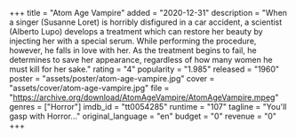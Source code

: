+++
title = "Atom Age Vampire"
added = "2020-12-31"
description = "When a singer (Susanne Loret) is horribly disfigured in a car accident, a scientist (Alberto Lupo) develops a treatment which can restore her beauty by injecting her with a special serum. While performing the procedure, however, he falls in love with her. As the treatment begins to fail, he determines to save her appearance, regardless of how many women he must kill for her sake."
rating = "4"
popularity = "1.985"
released = "1960"
poster = "assets/poster/atom-age-vampire.jpg"
cover = "assets/cover/atom-age-vampire.jpg"
file = "https://archive.org/download/AtomAgeVampire/AtomAgeVampire.mpeg"
genres = ["Horror"]
imdb_id = "tt0054285"
runtime = "107"
tagline = "You'll gasp with Horror..."
original_language = "en"
budget = "0"
revenue = "0"
+++